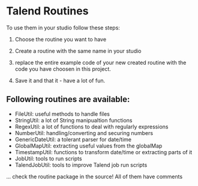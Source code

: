# Talend Routines

To use them in your studio follow these steps:

1. Choose the routine you want to have

2. Create a routine with the same name in your studio

3. replace the entire example code of your new created routine with the code you have choosen in this project.

4. Save it and that it - have a lot of fun.

## Following routines are available:
* FileUtil: useful methods to handle files
* StringUtil: a lot of String manipualtion functions
* RegexUtil: a lot of functions to deal with regularly expressions
* NumberUtil: handling/converting and securing numbers
* GenericDateUtil: a tolerant parser for date/time
* GlobalMapUtil: extracting useful values from the globalMap
* TimestampUtil: functions to transform date/time or extracting parts of it
* JobUtil: tools to run scripts
* TalendJobUtil: tools to improve Talend job run scripts

... check the routine package in the source! All of them have comments
